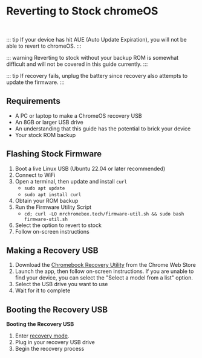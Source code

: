 # Reverting to Stock chromeOS

<br>

::: tip
If your device has hit AUE (Auto Update Expiration), you will not be able to revert to chromeOS.
:::

::: warning
Reverting to stock without your backup ROM is somewhat difficult and will not be covered in this guide currently.
:::

::: tip
If recovery fails, unplug the battery since recovery also attempts to update the firmware.
:::

## Requirements

- A PC or laptop to make a ChromeOS recovery USB
- An 8GB or larger USB drive
- An understanding that this guide has the potential to brick your device
- Your stock ROM backup

## Flashing Stock Firmware

1. Boot a live Linux USB (Ubuntu 22.04 or later recommended)
2. Connect to WiFi
3. Open a terminal, then update and install `curl`
   * `sudo apt update`
   * `sudo apt install curl`
4. Obtain your ROM backup    
5. Run the Firmware Utility Script
   * `cd; curl -LO mrchromebox.tech/firmware-util.sh && sudo bash firmware-util.sh`
6. Select the option to revert to stock
7. Follow on-screen instructions

## Making a Recovery USB

1. Download the [Chromebook Recovery Utility](https://chrome.google.com/webstore/detail/chromebook-recovery-utili/pocpnlppkickgojjlmhdmidojbmbodfm) from the Chrome Web Store
2. Launch the app, then follow on-screen instructions. If you are unable to find your device, you can select the "Select a model from a list" option.
3. Select the USB drive you want to use
4. Wait for it to complete

## Booting the Recovery USB

**Booting the Recovery USB**
1. Enter [recovery mode](recovery-mode.html).
2. Plug in your recovery USB drive
3. Begin the recovery process
